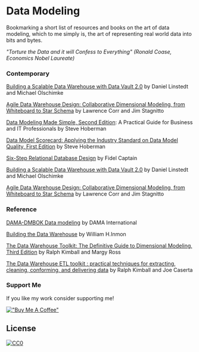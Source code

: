 # Data Modeling 

Bookmarking a short list of resources and books on the art of data modeling, which to me simply is, the art of representing real world data into bits and bytes. 

*"Torture the Data and it will Confess to Everything" (Ronald Coase, Economics Nobel Laureate)*


### Contemporary

[Building a Scalable Data Warehouse with Data Vault 2.0](https://www.amazon.com/Building-Scalable-Data-Warehouse-Vault/dp/0128025107/r) by Daniel Linstedt and Michael Olschimke

[Agile Data Warehouse Design: Collaborative Dimensional Modeling, from Whiteboard to Star Schema](https://www.amazon.com/Agile-Data-Warehouse-Design-Collaborative/dp/0956817203/r) by Lawrence Corr and Jim Stagnitto

[Data Modeling Made Simple, Second Edition](https://www.amazon.com/Data-Modeling-Made-Simple-Professionals/dp/0977140067): A Practical Guide for Business and IT Professionals by Steve Hoberman

[Data Model Scorecard: Applying the Industry Standard on Data Model Quality, First Edition](https://www.amazon.com/Data-Model-Scorecard-Applying-Industry/dp/1634620828) by Steve Hoberman

[Six-Step Relational Database Design](https://www.amazon.com/Six-Step-Relational-Database-Design-development/dp/1481942727) by Fidel Captain

[Building a Scalable Data Warehouse with Data Vault 2.0](https://www.amazon.com/Building-Scalable-Data-Warehouse-Vault/dp/0128025107/r) by Daniel Linstedt and Michael Olschimke

[Agile Data Warehouse Design: Collaborative Dimensional Modeling, from Whiteboard to Star Schema](https://www.amazon.com/Agile-Data-Warehouse-Design-Collaborative/dp/0956817203/r) by Lawrence Corr and Jim Stagnitto

### Reference 

[DAMA-DMBOK Data modeling](https://www.amazon.com/DAMA-DMBOK-Data-Management-Body-Knowledge/dp/1634622340) by DAMA International

[Building the Data Warehouse](https://www.amazon.com/Building-Data-Warehouse-W-Inmon/dp/0764599445) by William H.Inmon

[The Data Warehouse Toolkit: The Definitive Guide to Dimensional Modeling, Third Edition](https://www.amazon.com/Data-Warehouse-Toolkit-Definitive-Dimensional/dp/1118530802/) by Ralph Kimball and Margy Ross

[The Data Warehouse ETL toolkit : practical techniques for extracting, cleaning, conforming, and delivering data](https://www.amazon.com/Data-Warehouse-ETL-Toolkit-Techniques-Extracting/dp/0764567578) by Ralph Kimball and Joe Caserta



### Support Me

If you like my work consider supporting me!

[!["Buy Me A Coffee"](https://www.buymeacoffee.com/assets/img/custom_images/orange_img.png)](https://www.buymeacoffee.com/ginobaltazar)

## License

[![CC0](https://i.creativecommons.org/p/zero/1.0/88x31.png)](https://creativecommons.org/publicdomain/zero/1.0/)

